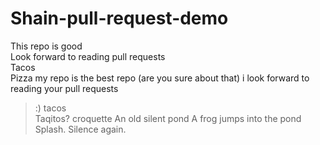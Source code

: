 # Shain-pull-request-demo


This repo is good  
Look forward to reading pull requests   
Tacos  
Pizza
my repo is the best repo
(are you sure about that)
i look forward to reading your pull requests 
>:)
tacos  
Taqitos?
croquette
An old silent pond
A frog jumps into the pond
Splash. Silence again.

